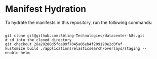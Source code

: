 
# Manifest Hydration

To hydrate the manifests in this repository, run the following commands:

```shell

git clone git@github.com:Sbling-Technologies/datacenter-k8s.git
# cd into the cloned directory
git checkout 28a20280d5fce89f7045a06eb4f209120e2c0faf
kustomize build ./applications/elasticsearch/overlays/staging --enable-helm
```